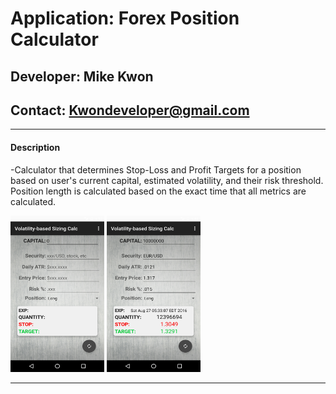 # **Application: Forex Position Calculator**
## **Developer: Mike Kwon**
## **Contact: Kwondeveloper@gmail.com**

---

#### Description

-Calculator that determines Stop-Loss and Profit Targets for a position based on user's current capital, estimated volatility, and their risk threshold.  Position length is calculated based on the exact time that all metrics are calculated.

<img src="screenshots/Screenshot_20160825-173217.png" width="150" height="250">
<img src="screenshots/Screenshot_20160825-173313.png" width="150" height="250">

---